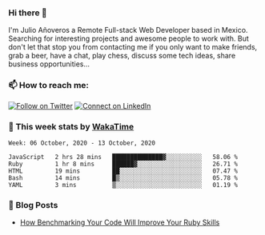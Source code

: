 ### Hi there 👋

I'm Julio Añoveros a Remote Full-stack Web Developer based in Mexico. Searching for interesting projects and awesome people to work with. But don't let that stop you from contacting me if you only want to make friends, grab a beer, have a chat, play chess, discuss some tech ideas, share business opportunities... 

### :mailbox: How to reach me:

[![Follow on Twitter](https://img.shields.io/badge/--twitter?label=Twitter&logo=Twitter&style=social)](https://twitter.com/AnoverosJulio) [![Connect on LinkedIn](https://img.shields.io/badge/--linkedin?label=LinkedIn&logo=LinkedIn&style=social)](https://www.linkedin.com/in/jubaan)

### :construction_worker: This week stats by [WakaTime]('https://wakatime.com')
<!--START_SECTION:waka-->
```text
Week: 06 October, 2020 - 13 October, 2020

JavaScript   2 hrs 28 mins   ██████████████▓░░░░░░░░░░   58.06 % 
Ruby         1 hr 8 mins     ██████▓░░░░░░░░░░░░░░░░░░   26.71 % 
HTML         19 mins         ██░░░░░░░░░░░░░░░░░░░░░░░   07.47 % 
Bash         14 mins         █▒░░░░░░░░░░░░░░░░░░░░░░░   05.78 % 
YAML         3 mins          ▒░░░░░░░░░░░░░░░░░░░░░░░░   01.19 % 
```
<!--END_SECTION:waka-->

### :newspaper: Blog Posts
<!-- BLOG-POST-LIST:START -->
- [How Benchmarking Your Code Will Improve Your Ruby Skills](https://dev.to/jubaan/how-benchmarking-your-code-will-improve-your-ruby-skills-2m83)
<!-- BLOG-POST-LIST:END -->


